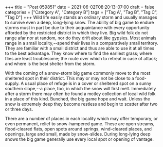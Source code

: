 +++
title = "Post 059851"
date = 2021-06-02T08:20:13-07:00
draft = false
categories = ["Category A", "Category B"]
tags = ["Tag A", "Tag B", "Tag C", "Tag D"]
+++
Wild life easily stands an ordinary storm and usually manages to survive even a deep, long-lying snow. The ability of big game to endure storms must in part be due to their acquaintance with every opportunity afforded by the restricted district in which they live. Big wild folk do not range afar nor at random, nor do they drift about like gypsies. Most animals range in a small locality,--spend their lives in a comparatively small territory. They are familiar with a small district and thus are able to use it at all times to the best advantage. They know where to find the earliest grass; where flies are least troublesome; the route over which to retreat in case of attack; and where is the best shelter from the storm.

With the coming of a snow-storm big game commonly move to the most sheltered spot in their district. This may or may not be close to a food-supply. A usual place of refuge is in a cover or sheltered spot on a sunny southern slope,--a place, too, in which the snow will first melt. Immediately after a storm there may often be found a motley collection of local wild folk in a place of this kind. Bunched, the big game hope and wait. Unless the snow is extremely deep they become restless and begin to scatter after two or three days.

There are a number of places in each locality which may offer temporary, or even permanent, relief to snow-hampered game. These are open streams, flood-cleared flats, open spots around springs, wind-cleared places, and openings, large and small, made by snow-slides. During long-lying deep snows the big game generally use every local spot or opening of vantage.
